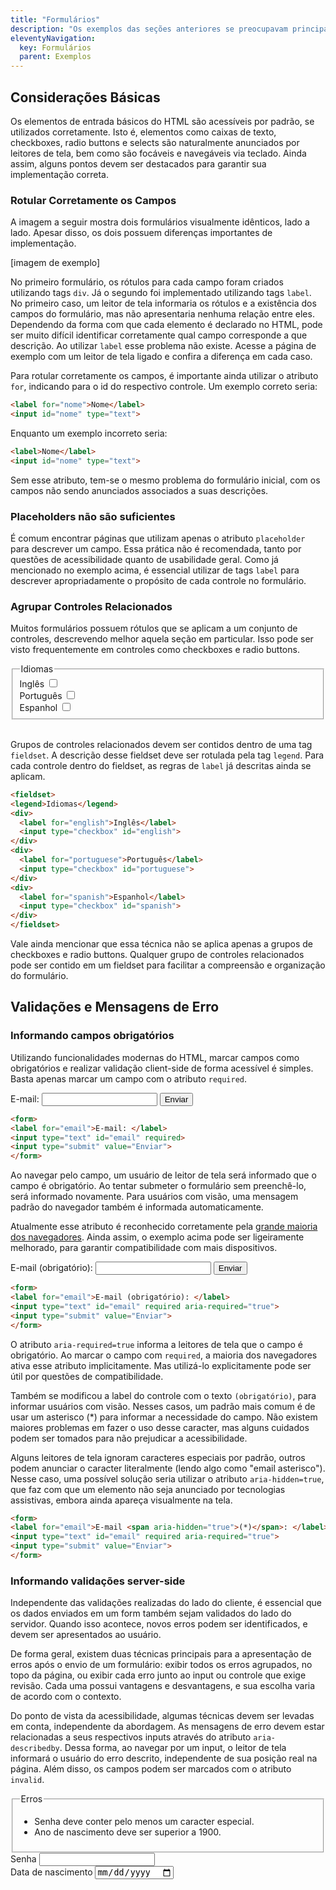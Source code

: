 ```yaml
---
title: "Formulários"
description: "Os exemplos das seções anteriores se preocupavam principalmente em garantir a percepção correta do conteúdo de um site, bem como de seus mecanismos de navegação. Essa seção tem por foco principal questões de interação com a interface."
eleventyNavigation:
  key: Formulários
  parent: Exemplos
---
```


## Considerações Básicas

Os elementos de entrada básicos do HTML são acessíveis por padrão, se utilizados corretamente. Isto é, elementos como caixas de texto, checkboxes, radio buttons e selects são naturalmente anunciados por leitores de tela, bem como são focáveis e navegáveis via teclado. Ainda assim, alguns pontos devem ser destacados para garantir sua implementação correta.

### Rotular Corretamente os Campos

A imagem a seguir mostra dois formulários visualmente idênticos, lado a lado. Apesar disso, os dois possuem diferenças importantes de implementação.

[imagem de exemplo]

No primeiro formulário, os rótulos para cada campo foram criados utilizando tags `div`. Já o segundo foi implementado utilizando tags `label`. No primeiro caso, um leitor de tela informaria os rótulos e a existência dos campos do formulário, mas não apresentaria nenhuma relação entre eles. Dependendo da forma com que cada elemento é declarado no HTML, pode ser muito difícil identificar corretamente qual campo corresponde a que descrição. Ao utilizar `label` esse problema não existe. Acesse a página de exemplo com um leitor de tela ligado e confira a diferença em cada caso.

Para rotular corretamente os campos, é importante ainda utilizar o atributo `for`, indicando para o id do respectivo controle. Um exemplo correto seria:

```html
<label for="nome">Nome</label>
<input id="nome" type="text">
```

Enquanto um exemplo incorreto seria:

```html
<label>Nome</label>
<input id="nome" type="text">
```

Sem esse atributo, tem-se o mesmo problema do formulário inicial, com os campos não sendo anunciados associados a suas descrições.

### Placeholders não são suficientes

É comum encontrar páginas que utilizam apenas o atributo `placeholder` para descrever um campo. Essa prática não é recomendada, tanto por questões de acessibilidade quanto de usabilidade geral. Como já mencionado no exemplo acima, é essencial utilizar de tags `label` para descrever apropriadamente o propósito de cada controle no formulário.

### Agrupar Controles Relacionados

Muitos formulários possuem rótulos que se aplicam a um conjunto de controles, descrevendo melhor aquela seção em particular. Isso pode ser visto frequentemente em controles como checkboxes e radio buttons.

<fieldset>
<legend>Idiomas</legend>
<div>
  <label for="english">Inglês</label>
  <input type="checkbox" id="english">
</div>
<div>
  <label for="portuguese">Português</label>
  <input type="checkbox" id="portuguese">
</div>
<div>
  <label for="spanish">Espanhol</label>
  <input type="checkbox" id="spanish">
</div>
</fieldset>
<br>

Grupos de controles relacionados devem ser contidos dentro de uma tag `fieldset`. A descrição desse fieldset deve ser rotulada pela tag `legend`. Para cada controle dentro do fieldset, as regras de `label` já descritas ainda se aplicam.

```html
<fieldset>
<legend>Idiomas</legend>
<div>
  <label for="english">Inglês</label>
  <input type="checkbox" id="english">
</div>
<div>
  <label for="portuguese">Português</label>
  <input type="checkbox" id="portuguese">
</div>
<div>
  <label for="spanish">Espanhol</label>
  <input type="checkbox" id="spanish">
</div>
</fieldset>
```

Vale ainda mencionar que essa técnica não se aplica apenas a grupos de checkboxes e radio buttons. Qualquer grupo de controles relacionados pode ser contido em um fieldset para facilitar a compreensão e organização do formulário.

## Validações e Mensagens de Erro

### Informando campos obrigatórios

Utilizando funcionalidades modernas do HTML, marcar campos como obrigatórios e realizar validação client-side de forma acessível é simples. Basta apenas marcar um campo com o atributo `required`.

<form>
<label for="email">E-mail: </label>
<input type="text" id="email" required>
<input type="submit" value="Enviar">
</form>

```html
<form>
<label for="email">E-mail: </label>
<input type="text" id="email" required>
<input type="submit" value="Enviar">
</form>
```

Ao navegar pelo campo, um usuário de leitor de tela será informado que o campo é obrigatório. Ao tentar submeter o formulário sem preenchê-lo, será informado novamente. Para usuários com visão, uma mensagem padrão do navegador também é informada automaticamente.

Atualmente esse atributo é reconhecido corretamente pela [grande maioria dos navegadores](https://caniuse.com/mdn-api_htmlinputelement_required). Ainda assim, o exemplo acima pode ser ligeiramente melhorado, para garantir compatibilidade com mais dispositivos.

<form>
<label for="email-1">E-mail (obrigatório): </label>
<input type="text" id="email-1" required aria-required="true">
<input type="submit" value="Enviar">
</form>

```html
<form>
<label for="email">E-mail (obrigatório): </label>
<input type="text" id="email" required aria-required="true">
<input type="submit" value="Enviar">
</form>
```

O atributo `aria-required=true` informa a leitores de tela que o campo é obrigatório. Ao marcar o campo com `required`, a maioria dos navegadores ativa esse atributo implicitamente. Mas utilizá-lo explicitamente pode ser útil por questões de compatibilidade.

Também se modificou a label do controle com o texto `(obrigatório)`, para informar usuários com visão. Nesses casos, um padrão mais comum é de usar um asterisco (*) para informar a necessidade do campo. Não existem maiores problemas em fazer o uso desse caracter, mas alguns cuidados podem ser tomados para não prejudicar a acessibilidade.

Alguns leitores de tela ignoram caracteres especiais por padrão, outros podem anunciar o caracter literalmente (lendo algo como "email asterisco"). Nesse caso, uma possível solução seria utilizar o atributo `aria-hidden=true`, que faz com que um elemento não seja anunciado por tecnologias assistivas, embora ainda apareça visualmente na tela.

```html
<form>
<label for="email">E-mail <span aria-hidden="true">(*)</span>: </label>
<input type="text" id="email" required aria-required="true">
<input type="submit" value="Enviar">
</form>
```

### Informando validações server-side

Independente das validações realizadas do lado do cliente, é essencial que os dados enviados em um form também sejam validados do lado do servidor. Quando isso acontece, novos erros podem ser identificados, e devem ser apresentados ao usuário.

De forma geral, existem duas técnicas principais para a apresentação de erros após o envio de um formulário: exibir todos os erros agrupados, no topo da página, ou exibir cada erro junto ao input ou controle que exige revisão. Cada uma possui vantagens e desvantagens, e sua escolha varia de acordo com o contexto.

Do ponto de vista da acessibilidade, algumas técnicas devem ser levadas em conta, independente da abordagem. As mensagens de erro devem estar relacionadas a seus respectivos inputs através do atributo `aria-describedby`. Dessa forma, ao navegar por um input, o leitor de tela informará o usuário do erro descrito, independente de sua posição real na página. Além disso, os campos podem ser marcados com o atributo `invalid`.

<fieldset>
<legend>Erros</legend>
<ul>
  <li id="error-password"> Senha deve conter pelo menos um caracter especial. </li>
  <li id="error-date"> Ano de nascimento deve ser superior a 1900. </li>
</ul>
</fieldset>
<form>
<div>
  <label for="password">Senha</label>
  <input id="password" type="password" aria-describedby="error-password" invalid>
</div>
<div>
  <label for="birthday">Data de nascimento</label>
  <input id="birthday" type="date" aria-describedby="error-date" invalid>
</div>
</form>
